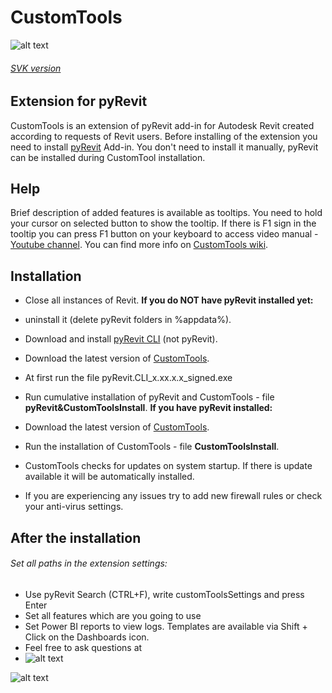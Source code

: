 # CustomTools
![alt text](https://static.miraheze.org/gfiwiki/b/be/CustomToolsRibbon.PNG "Custom Tools Ribbon")
###### [SVK version](https://bitbucket.org/davidvadkerti/customtools/src/master/README_SVK.md)
## Extension for pyRevit
CustomTools is an extension of pyRevit add-in for Autodesk Revit created according to requests of Revit users. Before installing of the extension you need to install [pyRevit](https://www.notion.so/pyRevit-bd907d6292ed4ce997c46e84b6ef67a0) Add-in. You don't need to install it manually, pyRevit can be installed during CustomTool installation.
## Help
Brief description of added features is available as tooltips. You need to hold your cursor on selected button to show the tooltip. If there is F1 sign in the tooltip you can press F1 button on your keyboard to access video manual - [Youtube channel](https://www.youtube.com/channel/UC-2clftP15_4WdFUmyVWCkQ/featured).
You can find more info on [CustomTools wiki](https://customtools.notion.site/customtools/CustomTools-wiki-76d8472edc6444e5bb3ce90f7998f1ef).
## Installation
* Close all instances of Revit.
**If you do NOT have pyRevit installed yet:**
* uninstall it (delete pyRevit folders in %appdata%).
* Download and install [pyRevit CLI](https://github.com/eirannejad/pyRevit/releases) (not pyRevit).
* Download the latest version of [CustomTools](https://bitbucket.org/davidvadkerti/customtools/downloads/?tab=tags).
* At first run the file pyRevit.CLI_x.xx.x.x_signed.exe
* Run cumulative installation of pyRevit and CustomTools - file **pyRevit&CustomToolsInstall**.
**If you have pyRevit installed:**
* Download the latest version of [CustomTools](https://bitbucket.org/davidvadkerti/customtools/downloads/?tab=tags).
* Run the installation of CustomTools - file **CustomToolsInstall**.
  

* CustomTools checks for updates on system startup. If there is update available it will be automatically installed.
* If you are experiencing any issues try to add new firewall rules or check your anti-virus settings.
## After the installation
###### Set all paths in the extension settings:
* Use pyRevit Search (CTRL+F), write customToolsSettings and press Enter
* Set all features which are you going to use
* Set Power BI reports to view logs. Templates are available via Shift + Click on the Dashboards icon.
* Feel free to ask questions at
* ![alt text](https://static.miraheze.org/gfiwiki/a/a3/EmailAddress.png)

![alt text](https://static.miraheze.org/gfiwiki/1/11/CustomToolsSettings.PNG "CustomToolsSettigs")